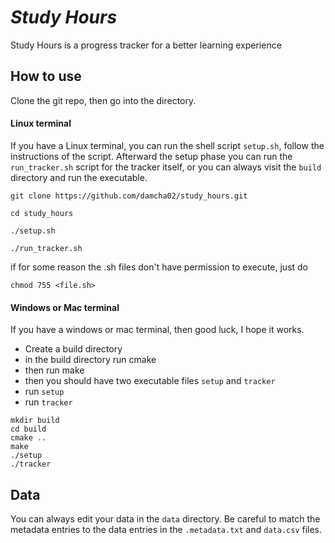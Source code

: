 # *Study Hours*  

Study Hours is a progress tracker for a better learning experience
## How to use
Clone the git repo, then go into the directory. 

#### Linux terminal
If you have a Linux terminal, you can run the shell script `setup.sh`, follow the instructions of the script. Afterward the setup phase you can run the `run_tracker.sh` script for the tracker itself, or you can always visit the `build` directory and run the executable.

```
git clone https://github.com/damcha02/study_hours.git

cd study_hours

./setup.sh

./run_tracker.sh
```

if for some reason the .sh files don't have permission to execute, just do
``` 
chmod 755 <file.sh>
```

#### Windows or Mac terminal
If you have a windows or mac terminal, then good luck, I hope it works. 
- Create a build directory
- in the build directory run cmake
- then run make
- then you should have two executable files `setup` and `tracker`
- run `setup`
- run `tracker`

```
mkdir build
cd build
cmake ..
make
./setup
./tracker
```


## Data
You can always edit your data in the `data` directory. Be careful to match the metadata entries to the data entries in the `.metadata.txt` and `data.csv` files.
